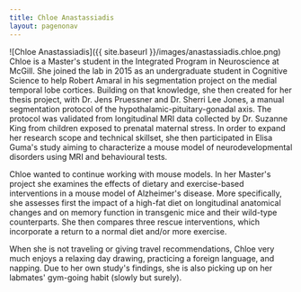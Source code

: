 ```yaml
---
title: Chloe Anastassiadis  
layout: pagenonav
---
```

![Chloe Anastassiadis]({{ site.baseurl }}/images/anastassiadis.chloe.png)
Chloe is a Master's student in the Integrated Program in Neuroscience at McGill. She joined the lab in 2015 as an undergraduate student in Cognitive Science to help Robert Amaral in his segmentation project on the medial temporal lobe cortices. Building on that knowledge, she then created for her thesis project, with Dr. Jens Pruessner and Dr. Sherri Lee Jones, a manual segmentation protocol of the hypothalamic-pituitary-gonadal axis. The protocol was validated from longitudinal MRI data collected by Dr. Suzanne King from children exposed to prenatal maternal stress. In order to expand her research scope and technical skillset, she then participated in Elisa Guma's study aiming to characterize a mouse model of neurodevelopmental disorders using MRI and behavioural tests.

Chloe wanted to continue working with mouse models. In her Master's project she examines the effects of dietary and exercise-based interventions in a mouse model of Alzheimer's disease. More specifically, she assesses first the impact of a high-fat diet on longitudinal anatomical changes and on memory function in transgenic mice and their wild-type counterparts. She then compares three rescue interventions, which incorporate a return to a normal diet and/or more exercise.

When she is not traveling or giving travel recommendations, Chloe very much enjoys a relaxing day drawing, practicing a foreign language, and napping. Due to her own study's findings, she is also picking up on her labmates' gym-going habit (slowly but surely).
